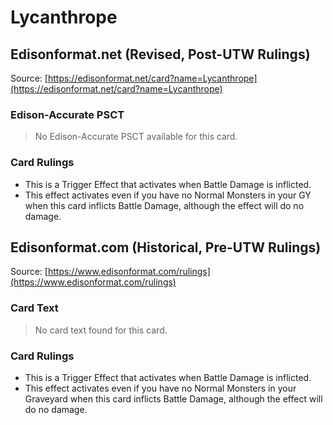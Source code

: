 # Lycanthrope

## Edisonformat.net (Revised, Post-UTW Rulings)

Source: [https://edisonformat.net/card?name=Lycanthrope](https://edisonformat.net/card?name=Lycanthrope)

### Edison-Accurate PSCT

> No Edison-Accurate PSCT available for this card.

### Card Rulings

*   This is a Trigger Effect that activates when Battle Damage is inflicted.
*   This effect activates even if you have no Normal Monsters in your GY when this card inflicts Battle Damage, although the effect will do no damage.


## Edisonformat.com (Historical, Pre-UTW Rulings)

Source: [https://www.edisonformat.com/rulings](https://www.edisonformat.com/rulings)

### Card Text

> No card text found for this card.

### Card Rulings

*   This is a Trigger Effect that activates when Battle Damage is inflicted.
*   This effect activates even if you have no Normal Monsters in your Graveyard when this card inflicts Battle Damage, although the effect will do no damage.


